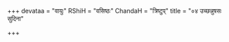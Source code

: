 +++
devataa = "वायुः"
RShiH = "वसिष्ठः"
ChandaH = "त्रिष्टुप्"
title = "०४ उच्छन्नुषसः सुदिना"

+++
